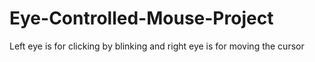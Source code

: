 # Eye-Controlled-Mouse-Project
Left eye is for clicking by blinking and right eye is for moving the cursor
